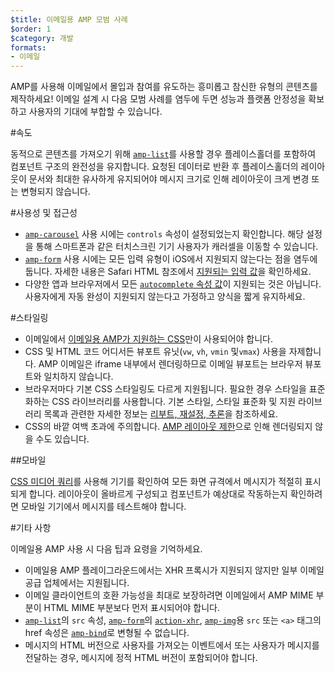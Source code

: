 ```yaml
---
$title: 이메일용 AMP 모범 사례
$order: 1
$category: 개발
formats:
- 이메일
---
```


AMP를 사용해 이메일에서 몰입과 참여를 유도하는 흥미롭고 참신한 유형의 콘텐츠를 제작하세요! 이메일 설계 시 다음 모범 사례를 염두에 두면 성능과 플랫폼 안정성을 확보하고 사용자의 기대에 부합할 수 있습니다.

#속도

동적으로 콘텐츠를 가져오기 위해 [`amp-list`](../../../documentation/components/reference/amp-list.md?format=email)를 사용할 경우 플레이스홀더를 포함하여 컴포넌트 구조의 완전성을 유지합니다. 요청된 데이터로 반환 후 플레이스홀더의 레이아웃이 문서와 최대한 유사하게 유지되어야 메시지 크기로 인해 레이아웃이 크게 변경 또는 변형되지 않습니다.

#사용성 및 접근성

- [`amp-carousel`](../../components/reference/amp-carousel-v0.1.md?format=email) 사용 시에는 `controls` 속성이 설정되었는지 확인합니다. 해당 설정을 통해 스마트폰과 같은 터치스크린 기기 사용자가 캐러셀을 이동할 수 있습니다.
- [`amp-form`](../../../documentation/components/reference/amp-form.md?format=email) 사용 시에는 모든 입력 유형이 iOS에서 지원되지 않는다는 점을 염두에 둡니다. 자세한 내용은 Safari HTML 참조에서 [지원되는 입력 값](https://developer.apple.com/library/archive/documentation/AppleApplications/Reference/SafariHTMLRef/Articles/InputTypes.html)을 확인하세요.
- 다양한 앱과 브라우저에서 모든 [`autocomplete` 속성 값](https://developer.mozilla.org/en-US/docs/Web/HTML/Attributes/autocomplete)이 지원되는 것은 아닙니다. 사용자에게 자동 완성이 지원되지 않는다고 가정하고 양식을 짧게 유지하세요.

#스타일링

- 이메일에서 [이메일용 AMP가 지원하는 CSS](../learn/email-spec/amp-email-css.md?format=email)만이 사용되어야 합니다.
- CSS 및 HTML 코드 어디서든 뷰포트 유닛(`vw`, `vh`, `vmin` 및`vmax`) 사용을 자제합니다. AMP 이메일은 iframe 내부에서 렌더링하므로 이메일 뷰포트는 브라우저 뷰포트와 일치하지 않습니다.
- 브라우저마다 기본 CSS 스타일링도 다르게 지원됩니다. 필요한 경우 스타일을 표준화하는 CSS 라이브러리를 사용합니다. 기본 스타일, 스타일 표준화 및 지원 라이브러리 목록과 관련한 자세한 정보는 [리부트, 재설정, 추론](https://css-tricks.com/reboot-resets-reasoning/)을 참조하세요.
- CSS의 바깥 여백 초과에 주의합니다. [AMP 레이아웃 제한](https://github.com/ampproject/amphtml/issues/13343#issuecomment-447380241)으로 인해 렌더링되지 않을 수도 있습니다.

##모바일

[CSS 미디어 쿼리](style_and_layout/control_layout.md?format=email)를 사용해 기기를 확인하여 모든 화면 규격에서 메시지가 적절히 표시되게 합니다. 레이아웃이 올바르게 구성되고 컴포넌트가 예상대로 작동하는지 확인하려면 모바일 기기에서 메시지를 테스트해야 합니다.

#기타 사항

이메일용 AMP 사용 시 다음 팁과 요령을 기억하세요.

- 이메일용 AMP 플레이그라운드에서는 XHR 프록시가 지원되지 않지만 일부 이메일 공급 업체에서는 지원됩니다.
- 이메일 클라이언트의 호환 가능성을 최대로 보장하려면 이메일에서 AMP MIME 부분이 HTML MIME 부분보다 먼저 표시되어야 합니다.
- [`amp-list`](../../../documentation/components/reference/amp-list.md?format=email)의 `src` 속성, [`amp-form`](../../../documentation/components/reference/amp-form.md?format=email)의 [`action-xhr`](../../../documentation/components/reference/amp-form.md?format=email#action-xhr), [`amp-img`](../../../documentation/examples/documentation/amp-img.html?format=email)용 `src` 또는 `<a>` 태그의 href 속성은 [`amp-bind`](../../../documentation/examples/documentation/amp-bind.html?format=email)로 변형될 수 없습니다.
- 메시지의 HTML 버전으로 사용자를 가져오는 이벤트에서 또는 사용자가 메시지를 전달하는 경우, 메시지에 정적 HTML 버전이 포함되어야 합니다.
